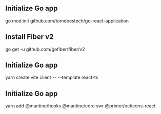 ## Initialize Go app

go mod init github.com/tomdoestech/go-react-application

## Install Fiber v2

go get -u github.com/gofiber/fiber/v2

## Initialize Go app

yarn create vite client -- --template react-ts

## Initialize Go app

yarn add @mantine/hooks @mantine/core swr @primer/octicons-react
